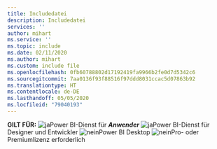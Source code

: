 ```yaml
---
title: Includedatei
description: Includedatei
services: ''
author: mihart
ms.service: ''
ms.topic: include
ms.date: 02/11/2020
ms.author: mihart
ms.custom: include file
ms.openlocfilehash: 0fb60788802d17192419fa9966b2fe0d7d5342c6
ms.sourcegitcommit: 7aa0136f93f88516f97ddd8031ccac5d07863b92
ms.translationtype: HT
ms.contentlocale: de-DE
ms.lasthandoff: 05/05/2020
ms.locfileid: "79040193"
---
```

<Token>**GILT FÜR:** ![ja](media/yes.png)Power BI-Dienst für ***Anwender*** ![ja](media/yes.png)Power BI-Dienst für Designer und Entwickler ![nein](media/no.png)Power BI Desktop ![nein](media/no.png)Pro- oder Premiumlizenz erforderlich </Token>